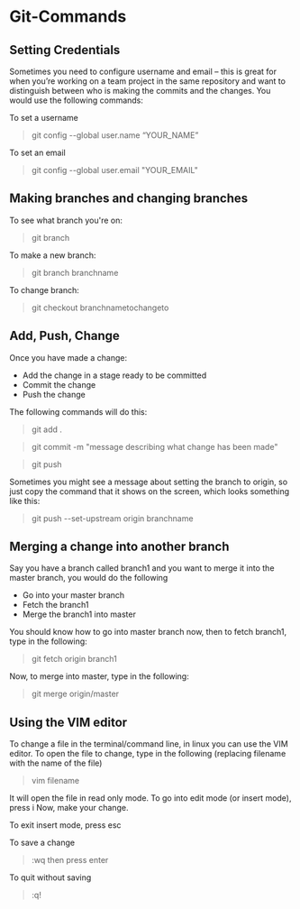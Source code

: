 # Git-Commands
## Setting Credentials

Sometimes you need to configure username and email – this is great for when you’re working on a team project in the same repository and want to distinguish between who is making the commits and the changes. You would use the following commands:

To set a username
> git config --global user.name “YOUR_NAME” 

To set an email
> git config --global user.email "YOUR_EMAIL"

## Making branches and changing branches

To see what branch you're on:
> git branch

To make a new branch:
> git branch branchname

To change branch:
> git checkout branchnametochangeto


## Add, Push, Change

Once you have made a change:
* Add the change in a stage ready to be committed
* Commit the change
* Push the change

The following commands will do this:
> git add .


> git commit -m "message describing what change has been made"


> git push 

Sometimes you might see a message about setting the branch to origin, so just copy the command that it shows on the screen, which looks something like this:
> git push --set-upstream origin branchname

## Merging a change into another branch
Say you have a branch called branch1 and you want to merge it into the master branch, you would do the following
* Go into your master branch
* Fetch the branch1
* Merge the branch1 into master

You should know how to go into master branch now, then to fetch branch1, type in the following:
> git fetch origin branch1

Now, to merge into master, type in the following:
> git merge origin/master
## Using the VIM editor

To change a file in the terminal/command line, in linux you can use the VIM editor. 
To open the file to change, type in the following (replacing filename with the name of the file)
> vim filename

It will open the file in read only mode. To go into edit mode (or insert mode), press i
Now, make your change.

To exit insert mode, press esc

To save a change
> :wq then press enter

To quit without saving 
> :q!


